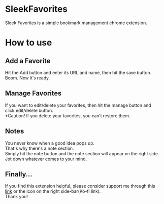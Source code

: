 # SleekFavorites
Sleek Favorites is a simple bookmark management chrome extension.  
# How to use  
## Add a Favorite  
Hit the Add button and enter its URL and name, then hit the save button. Boom. Now it's ready.  
## Manage Favorites
If you want to edit/delete your favorites, then hit the manage button and click edit/delete button.  
*Caution! If you delete your favorites, you can't restore them.  
## Notes  
You never know when a good idea pops up.  
That's why there's a note section.  
Simply hit the note button and the note section will appear on the right side.  
Jot down whatever comes to your mind.
## Finally...  
If you find this extension helpful, please consider support me through this [link](https://ko-fi.com/yohey_mk) or the icon on the right side-bar(Ko-fi link).  
Thank you!

